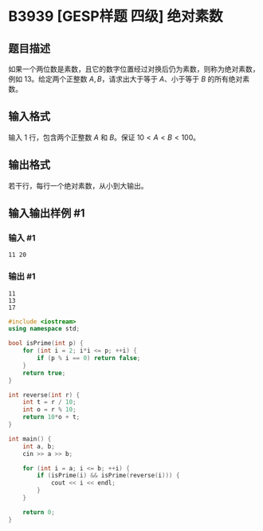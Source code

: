 # B3939 [GESP样题 四级] 绝对素数

## 题目描述

如果一个两位数是素数，且它的数字位置经过对换后仍为素数，则称为绝对素数，例如 $13$。给定两个正整数 $A, B$，请求出大于等于 $A$、小于等于 $B$ 的所有绝对素数。

## 输入格式

输入 $1$ 行，包含两个正整数 $A$ 和 $B$。保证 $10<A<B<100$。

## 输出格式

若干行，每行一个绝对素数，从小到大输出。

## 输入输出样例 #1

### 输入 #1

```
11 20
```

### 输出 #1

```
11
13
17
```

``` cpp
#include <iostream>
using namespace std;

bool isPrime(int p) {
    for (int i = 2; i*i <= p; ++i) {
        if (p % i == 0) return false;
    }
    return true;
}

int reverse(int r) {
    int t = r / 10;
    int o = r % 10;
    return 10*o + t;
}

int main() {
    int a, b;
    cin >> a >> b;

    for (int i = a; i <= b; ++i) {
        if (isPrime(i) && isPrime(reverse(i))) {
            cout << i << endl;
        }
    }

    return 0;
}
```